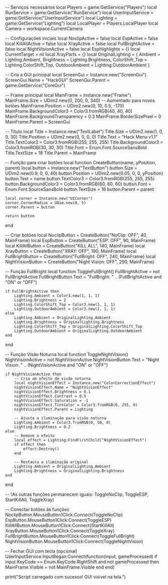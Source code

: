 -- Serviços necessários
local Players = game:GetService("Players")
local RunService = game:GetService("RunService")
local UserInputService = game:GetService("UserInputService")
local Lighting = game:GetService("Lighting")
local LocalPlayer = Players.LocalPlayer
local Camera = workspace.CurrentCamera

-- Configurações iniciais
local NoclipActive = false
local EspActive = false
local KillAllActive = false
local XrayActive = false
local FullBrightActive = false
local NightVisionActive = false
local EspHighlights = {}
local CurrentTarget = nil
local XrayParts = {}
local OriginalLighting = {
    Ambient = Lighting.Ambient,
    Brightness = Lighting.Brightness,
    ColorShift_Top = Lighting.ColorShift_Top,
    OutdoorAmbient = Lighting.OutdoorAmbient
}

-- Cria a GUI principal
local ScreenGui = Instance.new("ScreenGui")
ScreenGui.Name = "HackGUI"
ScreenGui.Parent = game:GetService("CoreGui")

-- Frame principal
local MainFrame = Instance.new("Frame")
MainFrame.Size = UDim2.new(0, 200, 0, 340) -- Aumentado para novos botões
MainFrame.Position = UDim2.new(0, 10, 0.5, -170)
MainFrame.BackgroundColor3 = Color3.fromRGB(40, 40, 40)
MainFrame.BackgroundTransparency = 0.3
MainFrame.BorderSizePixel = 0
MainFrame.Parent = ScreenGui

-- Título
local Title = Instance.new("TextLabel")
Title.Size = UDim2.new(1, 0, 0, 30)
Title.Position = UDim2.new(0, 0, 0, 0)
Title.Text = "Hack Menu v1.1"
Title.TextColor3 = Color3.fromRGB(255, 255, 255)
Title.BackgroundColor3 = Color3.fromRGB(30, 30, 30)
Title.Font = Enum.Font.SourceSansBold
Title.TextSize = 18
Title.Parent = MainFrame

-- Função para criar botões
local function CreateButton(name, yPosition, parent)
    local button = Instance.new("TextButton")
    button.Size = UDim2.new(0.9, 0, 0, 40)
    button.Position = UDim2.new(0.05, 0, 0, yPosition)
    button.Text = name
    button.TextColor3 = Color3.fromRGB(255, 255, 255)
    button.BackgroundColor3 = Color3.fromRGB(60, 60, 60)
    button.Font = Enum.Font.SourceSansBold
    button.TextSize = 16
    button.Parent = parent
    
    local corner = Instance.new("UICorner")
    corner.CornerRadius = UDim.new(0, 5)
    corner.Parent = button
    
    return button
end

-- Criar botões
local NoclipButton = CreateButton("NoClip: OFF", 40, MainFrame)
local EspButton = CreateButton("ESP: OFF", 90, MainFrame)
local KillAllButton = CreateButton("KILL ALL", 140, MainFrame)
local XrayButton = CreateButton("XRAY: OFF", 190, MainFrame)
local FullBrightButton = CreateButton("FullBright: OFF", 240, MainFrame)
local NightVisionButton = CreateButton("Night Vision: OFF", 290, MainFrame)

-- Função FullBright
local function ToggleFullBright()
    FullBrightActive = not FullBrightActive
    FullBrightButton.Text = "FullBright: " .. (FullBrightActive and "ON" or "OFF")
    
    if FullBrightActive then
        Lighting.Ambient = Color3.new(1, 1, 1)
        Lighting.Brightness = 2
        Lighting.ColorShift_Top = Color3.new(1, 1, 1)
        Lighting.OutdoorAmbient = Color3.new(1, 1, 1)
    else
        Lighting.Ambient = OriginalLighting.Ambient
        Lighting.Brightness = OriginalLighting.Brightness
        Lighting.ColorShift_Top = OriginalLighting.ColorShift_Top
        Lighting.OutdoorAmbient = OriginalLighting.OutdoorAmbient
    end
end

-- Função Visão Noturna
local function ToggleNightVision()
    NightVisionActive = not NightVisionActive
    NightVisionButton.Text = "Night Vision: " .. (NightVisionActive and "ON" or "OFF")
    
    if NightVisionActive then
        -- Cria um efeito de visão noturna
        local nightVisionEffect = Instance.new("ColorCorrectionEffect")
        nightVisionEffect.Name = "NightVisionEffect"
        nightVisionEffect.Brightness = 0.1
        nightVisionEffect.Contrast = 0.5
        nightVisionEffect.Saturation = -1
        nightVisionEffect.TintColor = Color3.fromRGB(0, 255, 0)
        nightVisionEffect.Parent = Lighting
        
        -- Ajusta a iluminação para visão noturna
        Lighting.Ambient = Color3.fromRGB(0, 50, 0)
        Lighting.Brightness = 0.2
    else
        -- Remove o efeito
        local effect = Lighting:FindFirstChild("NightVisionEffect")
        if effect then
            effect:Destroy()
        end
        
        -- Restaura a iluminação original
        Lighting.Ambient = OriginalLighting.Ambient
        Lighting.Brightness = OriginalLighting.Brightness
    end
end

-- (As outras funções permanecem iguais: ToggleNoClip, ToggleESP, StartKillAll, ToggleXray)

-- Conectar botões às funções
NoclipButton.MouseButton1Click:Connect(ToggleNoClip)
EspButton.MouseButton1Click:Connect(ToggleESP)
KillAllButton.MouseButton1Click:Connect(StartKillAll)
XrayButton.MouseButton1Click:Connect(ToggleXray)
FullBrightButton.MouseButton1Click:Connect(ToggleFullBright)
NightVisionButton.MouseButton1Click:Connect(ToggleNightVision)

-- Fechar GUI com tecla (opcional)
UserInputService.InputBegan:Connect(function(input, gameProcessed)
    if input.KeyCode == Enum.KeyCode.RightShift and not gameProcessed then
        MainFrame.Visible = not MainFrame.Visible
    end
end)

print("Script carregado com sucesso! GUI visível na tela.")
